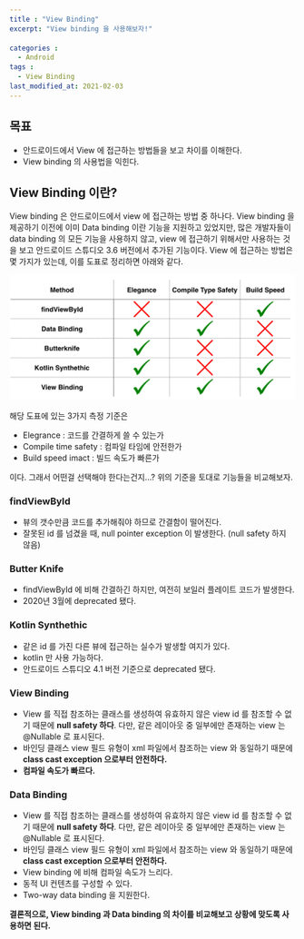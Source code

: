 ```yaml
---
title : "View Binding"
excerpt: "View binding 을 사용해보자!" 

categories :
  - Android 
tags : 
  - View Binding 
last_modified_at: 2021-02-03
---
```

## 목표

- 안드로이드에서 View 에 접근하는 방법들을 보고 차이를 이해한다.
- View binding 의 사용법을 익힌다.

## View Binding 이란?

View binding 은 안드로이드에서 view 에 접근하는 방법 중 하나다. View binding 을 제공하기 이전에 이미 Data binding 이란 기능을 지원하고 있었지만, 많은 개발자들이 data binding 의 모든 기능을 사용하지 않고, view 에 접근하기 위해서만 사용하는 것을 보고 안드로이드 스튜디오 3.6 버전에서 추가된 기능이다. View 에 접근하는 방법은 몇 가지가 있는데, 이를 도표로 정리하면 아래와 같다. 

![View binding img1](https://github.com/thkim9373/thkim9373.github.io/blob/master/assets/images/view-binding/view-binding1.png)

해당 도표에 있는 3가지 측정 기준은 

- Elegrance : 코드를 간결하게 쓸 수 있는가
- Compile time safety : 컴파일 타임에 안전한가
- Build speed imact : 빌드 속도가 빠른가

이다. 그래서 어떤걸 선택해야 한다는건지...? 위의 기준을 토대로 기능들을 비교해보자. 

### findViewById

- 뷰의 갯수만큼 코드를 추가해줘야 하므로 간결함이 떨어진다.
- 잘못된 id 를 넘겼을 때, null pointer exception 이 발생한다. (null safety 하지 않음)

### Butter Knife

- findViewById 에 비해 간결하긴 하지만, 여전히 보일러 플레이트 코드가 발생한다.
- 2020년 3월에 deprecated 됐다.

### Kotlin Synthethic

- 같은 id 를 가진 다른 뷰에 접근하는 실수가 발생할 여지가 있다.
- kotlin 만 사용 가능하다.
- 안드로이드 스튜디오 4.1 버전 기준으로 deprecated 됐다.

### View Binding

- View 를 직접 참조하는 클래스를 생성하여 유효하지 않은 view id 를 참조할 수 없기 때문에 **null safety 하다**. 다만, 같은 레이아웃 중 일부에만 존재하는 view 는 @Nullable 로 표시된다.
- 바인딩 클래스 view 필드 유형이 xml 파일에서 참조하는 view 와 동일하기 때문에 **class cast exception 으로부터 안전하다.**
- **컴파일 속도가 빠르다.**

### Data Binding

- View 를 직접 참조하는 클래스를 생성하여 유효하지 않은 view id 를 참조할 수 없기 때문에 **null safety 하다**. 다만, 같은 레이아웃 중 일부에만 존재하는 view 는 @Nullable 로 표시된다.
- 바인딩 클래스 view 필드 유형이 xml 파일에서 참조하는 view 와 동일하기 때문에 **class cast exception 으로부터 안전하다.**
- View binding 에 비해 컴파일 속도가 느리다.
- 동적 UI 컨텐츠를 구성할 수 있다.
- Two-way data binding 을 지원한다.

**결론적으로, View binding 과 Data binding 의 차이를 비교해보고 상황에 맞도록 사용하면 된다.**
